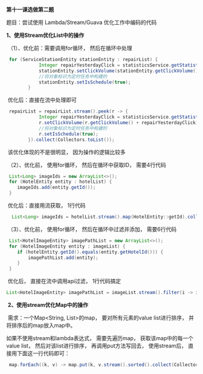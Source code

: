 **第十一课选做第二题**

题目：尝试使用 Lambda/Stream/Guava 优化工作中编码的代码

**1、使用Stream优化List中的操作**

​	（1）、优化前：需要调用for循环， 然后在循环中处理

```java
 for (ServiceStationEntity stationEntity : repairList) {
            Integer repairYesterdayClick = statisticsService.getStatistic(stationEntity.getId(), yesterday, StatisticTypeEnum.REPAIR.getType());
            stationEntity.setClickVolume(stationEntity.getClickVolume() + repairYesterdayClick);
            //将对象标识为定时任务中构建的
            stationEntity.setIsSchedule(true);
        }
```

​	优化后：直接在流中处理即可

```java
 repairList = repairList.stream().peek(r -> {
            Integer repairYesterdayClick = statisticsService.getStatistic(r.getId(), yesterday, StatisticTypeEnum.REPAIR.getType());
            r.setClickVolume(r.getClickVolume() + repairYesterdayClick);
            //将对象标识为定时任务中构建的
            r.setIsSchedule(true);
        }).collect(Collectors.toList());
```

​	该优化体现的不是很明显， 因为操作的逻辑比较多

​	（2）、优化前， 使用for循环， 然后在循环中获取ID， 需要4行代码

```java
 List<Long> imageIds = new ArrayList<>();
 for (HotelEntity entity : hotelList) {
 	imageIds.add(entity.getId());
 }
```

​	优化后：直接用流获取， 1行代码

```java
  List<Long> imageIds = hotelList.stream().map(HotelEntity::getId).collect(Collectors.toList());
```

​	（3）、优化前， 使用for循环， 然后在循环中过滤并添加， 需要6行代码

```java
 List<HotelImageEntity> imagePathList = new ArrayList<>();
 for (HotelImageEntity entity : imageList) {
 	if (hotelEntity.getId().equals(entity.getHotelId())) {
 		imagePathList.add(entity);
 	}
 }
```

​				优化后， 直接在流中调用api过滤， 1行代码搞定

```java
List<HotelImageEntity> imagePathList = imageList.stream().filter(i -> i.getHotelId().equals(hotelEntity.getId())).collect(Collectors.toList());

```

​	**2、使用stream优化Map中的操作**

​	需求：一个Map<String, List<String>>的map， 要对所有元素的value list进行排序， 并将排序后的map放入map中。

如果不使用stream和lambda表达式， 需要先遍历map， 获取该map中的每一个value list， 然后对该list进行排序， 再调用put方法写回去， 使用stream后， 直接用下面这一行代码即可：

```java
 map.forEach((k, v) -> map.put(k, v.stream().sorted().collect(Collectors.toList())));
```


